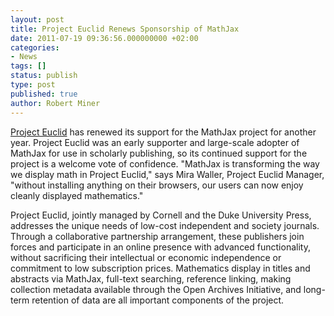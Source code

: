 ```yaml
---
layout: post
title: Project Euclid Renews Sponsorship of MathJax
date: 2011-07-19 09:36:56.000000000 +02:00
categories:
- News
tags: []
status: publish
type: post
published: true
author: Robert Miner
---
```


[Project Euclid](http://projecteuclid.org) has renewed its support for the MathJax project for another year. Project Euclid was an early supporter and large-scale adopter of MathJax for use in scholarly publishing, so its continued support for the project is a welcome vote of confidence. "MathJax is transforming the way we display math in Project Euclid," says Mira Waller, Project Euclid Manager, "without installing anything on their browsers, our users can now enjoy cleanly displayed mathematics."

Project Euclid, jointly managed by Cornell and the Duke University Press, addresses the unique needs of low-cost independent and society journals. Through a collaborative partnership arrangement, these publishers join forces and participate in an online presence with advanced functionality, without sacrificing their intellectual or economic independence or commitment to low subscription prices. Mathematics display in titles and abstracts via MathJax, full-text searching, reference linking, making collection metadata available through the Open Archives Initiative, and long-term retention of data are all important components of the project.
